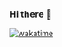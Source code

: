 ### Hi there 👋
<!--
- 🔭 I’m currently working on ...PHP : 
![PHP](https://img.shields.io/badge/php-%23777BB4.svg?style=for-the-badge&logo=php&logoColor=white) , ![Code-Igniter](https://img.shields.io/badge/CodeIgniter-%23EF4223.svg?style=for-the-badge&logo=codeIgniter&logoColor=white) , ![Bootstrap](https://img.shields.io/badge/bootstrap-%238511FA.svg?style=for-the-badge&logo=bootstrap&logoColor=white)

- 🌱 I’m currently learning ...JavaScript : 
![JavaScript](https://img.shields.io/badge/javascript-%23323330.svg?style=for-the-badge&logo=javascript&logoColor=%23F7DF1E) , ![NodeJS](https://img.shields.io/badge/node.js-6DA55F?style=for-the-badge&logo=node.js&logoColor=white), ![Express.js](https://img.shields.io/badge/express.js-%23404d59.svg?style=for-the-badge&logo=express&logoColor=%2361DAFB) , 

- Interest in ReacJs : 
![React](https://img.shields.io/badge/react-%2320232a.svg?style=for-the-badge&logo=react&logoColor=%2361DAFB) , 

- Daily use : 
![macOS](https://img.shields.io/badge/mac%20os-000000?style=for-the-badge&logo=macos&logoColor=F0F0F0)
-->

<!-- Familiar with : 
![Linux](https://img.shields.io/badge/Linux-FCC624?style=for-the-badge&logo=linux&logoColor=black) , ![Debian](https://img.shields.io/badge/Debian-D70A53?style=for-the-badge&logo=debian&logoColor=white) , ![Ubuntu](https://img.shields.io/badge/Ubuntu-E95420?style=for-the-badge&logo=ubuntu&logoColor=white) , 
--> 
[![wakatime](https://wakatime.com/badge/user/4166687a-3331-49e3-91e8-8f4f3c7e77b3.svg)](https://wakatime.com/@4166687a-3331-49e3-91e8-8f4f3c7e77b3)

<!--
[![@agungribowo's Holopin board](https://holopin.me/agungribowo)](https://holopin.io/@agungribowo)
-->

<!-- **agungribowo/agungribowo** is a ✨ _special_ ✨ repository because its `README.md` (this file) appears on your GitHub profile.

Here are some ideas to get you started:

- 🔭 I’m currently working on ...PHP
- 🌱 I’m currently learning ...JavaScript
- 👯 I’m looking to collaborate on ...JavaScript
- 🤔 I’m looking for help with ...
- 💬 Ask me about ...
- 📫 How to reach me: ...
- 😄 Pronouns: ...
- ⚡ Fun fact: ...
-->
